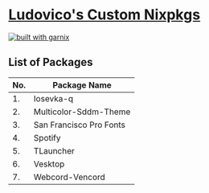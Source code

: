 # [Ludovico's Custom Nixpkgs](https://github.com/ludovicopiero)

[![built with garnix](https://img.shields.io/endpoint.svg?url=https%3A%2F%2Fgarnix.io%2Fapi%2Fbadges%2Fludovicopiero%2Fnixpackages%3Fbranch%3Dmain)](https://garnix.io)

## List of Packages

| No. | Package Name           |
|---- |----------------------- |
| 1.  | Iosevka-q              |
| 2.  | Multicolor-Sddm-Theme  |
| 3.  | San Francisco Pro Fonts|
| 4.  | Spotify                |
| 5.  | TLauncher              |
| 6.  | Vesktop                |
| 7.  | Webcord-Vencord        |
